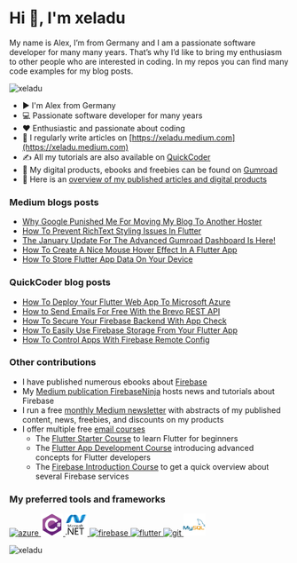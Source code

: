 # Hi 👋, I'm xeladu

My name is Alex, I’m from Germany and I am a passionate software developer for many many years. That’s why I’d like to bring my enthusiasm to other people who are interested in coding. In my repos you can find many code examples for my blog posts.

<p align="left"> <img src="https://komarev.com/ghpvc/?username=xeladu&label=Profile%20views&color=44ff00&style=plastic" alt="xeladu" /> </p>

- ▶  I'm Alex from Germany
- 💻 Passionate software developer for many years
- ❤  Enthusiastic and passionate about coding
- 📝 I regularly write articles on [https://xeladu.medium.com](https://xeladu.medium.com)
- ✍ All my tutorials are also available on [QuickCoder](https://quickcoder.org)
- 🏬 My digital products, ebooks and freebies can be found on [Gumroad](https://xeladu.gumroad.com)
- 📙 Here is an [overview of my published articles and digital products](https://xeladu.medium.com/%E2%84%B9-xeladus-info-point-find-quickly-what-you-need-bbe620e97d8c)

### Medium blogs posts
<!-- BLOG-POST-LIST:START -->
- [Why Google Punished Me For Moving My Blog To Another Hoster](https://levelup.gitconnected.com/why-google-punished-me-for-moving-my-blog-to-another-hoster-d68ab11595e1?source=rss-ae1e6291afc3------2)
- [How To Prevent RichText Styling Issues In Flutter](https://blog.stackademic.com/how-to-prevent-richtext-styling-issues-in-flutter-bb2c2f8d51d9?source=rss-ae1e6291afc3------2)
- [The January Update For The Advanced Gumroad Dashboard Is Here!](https://xeladu.medium.com/the-january-update-for-the-advanced-gumroad-dashboard-is-here-07d3ee9935d4?source=rss-ae1e6291afc3------2)
- [How To Create A Nice Mouse Hover Effect In A Flutter App](https://levelup.gitconnected.com/how-to-create-a-nice-mouse-hover-effect-in-a-flutter-app-be14c07ee71e?source=rss-ae1e6291afc3------2)
- [How To Store Flutter App Data On Your Device](https://levelup.gitconnected.com/how-to-store-flutter-app-data-on-your-device-08228f4bc36a?source=rss-ae1e6291afc3------2)
<!-- BLOG-POST-LIST:END -->

### QuickCoder blog posts
<!-- QC-BLOG-POST-LIST:START -->
- [How To Deploy Your Flutter Web App To Microsoft Azure](https://quickcoder.org/how-to-deploy-your-flutter-web-app-to-microsoft-azure/?utm_source=rss&utm_medium=rss&utm_campaign=how-to-deploy-your-flutter-web-app-to-microsoft-azure)
- [How to Send Emails For Free With the Brevo REST API](https://quickcoder.org/free-emails-brevo-rest-api/?utm_source=rss&utm_medium=rss&utm_campaign=free-emails-brevo-rest-api)
- [How To Secure Your Firebase Backend With App Check](https://quickcoder.org/firebase-app-check/?utm_source=rss&utm_medium=rss&utm_campaign=firebase-app-check)
- [How To Easily Use Firebase Storage From Your Flutter App](https://quickcoder.org/firebase-storage/?utm_source=rss&utm_medium=rss&utm_campaign=firebase-storage)
- [How To Control Apps With Firebase Remote Config](https://quickcoder.org/firebase-remote-config/?utm_source=rss&utm_medium=rss&utm_campaign=firebase-remote-config)
<!-- QC-BLOG-POST-LIST:END -->

### Other contributions

- I have published numerous ebooks about [Firebase](https://xeladu.gumroad.com/?tags=firebase)
- My [Medium publication FirebaseNinja](https://medium.com/firebase-ninja) hosts news and tutorials about Firebase
- I run a free [monthly Medium newsletter](https://newsletter.quickcoder.org) with abstracts of my published content, news, freebies, and discounts on my products
- I offer multiple free [email courses](https://courses.quickcoder.org)
  - The [Flutter Starter Course](https://courses.quickcoder.org#flutterstarter) to learn Flutter for beginners
  - The [Flutter App Development Course](https://courses.quickcoder.org#flutterappdev) introducing advanced concepts for Flutter developers
  - The [Firebase Introduction Course](https://courses.quickcoder.org#firebaseintroduction) to get a quick overview about several Firebase services

### My preferred tools and frameworks
 <p>
  <a href="https://azure.microsoft.com/en-in/" target="_blank" rel="noreferrer"> <img src="https://www.vectorlogo.zone/logos/microsoft_azure/microsoft_azure-icon.svg" alt="azure" width="40" height="40"/> </a> 
  <a href="https://www.w3schools.com/cs/" target="_blank" rel="noreferrer"> <img src="https://raw.githubusercontent.com/devicons/devicon/master/icons/csharp/csharp-original.svg" alt="csharp" width="40" height="40"/> </a> 
  <a href="https://dotnet.microsoft.com/" target="_blank" rel="noreferrer"> <img src="https://raw.githubusercontent.com/devicons/devicon/master/icons/dot-net/dot-net-original-wordmark.svg" alt="dotnet" width="40" height="40"/> </a> 
  <a href="https://firebase.google.com/" target="_blank" rel="noreferrer"> <img src="https://www.vectorlogo.zone/logos/firebase/firebase-icon.svg" alt="firebase" width="40" height="40"/> </a> 
  <a href="https://flutter.dev" target="_blank" rel="noreferrer"> <img src="https://www.vectorlogo.zone/logos/flutterio/flutterio-icon.svg" alt="flutter" width="40" height="40"/> </a> 
  <a href="https://git-scm.com/" target="_blank" rel="noreferrer"> <img src="https://www.vectorlogo.zone/logos/git-scm/git-scm-icon.svg" alt="git" width="40" height="40"/> </a> 
  <a href="https://www.mysql.com/" target="_blank" rel="noreferrer"> <img src="https://raw.githubusercontent.com/devicons/devicon/master/icons/mysql/mysql-original-wordmark.svg" alt="mysql" width="40" height="40"/> </a> 
  </p>
  
  <p><img src="https://github-readme-stats.vercel.app/api/top-langs?username=xeladu&show_icons=true&theme=synthwave&locale=en&layout=compact" alt="xeladu" /></p>
